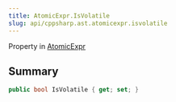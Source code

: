 ```yaml
---
title: AtomicExpr.IsVolatile
slug: api/cppsharp.ast.atomicexpr.isvolatile
---
```

Property in [AtomicExpr](/api/cppsharp/ast/atomicexpr)

## Summary



```csharp
public bool IsVolatile { get; set; }
```

